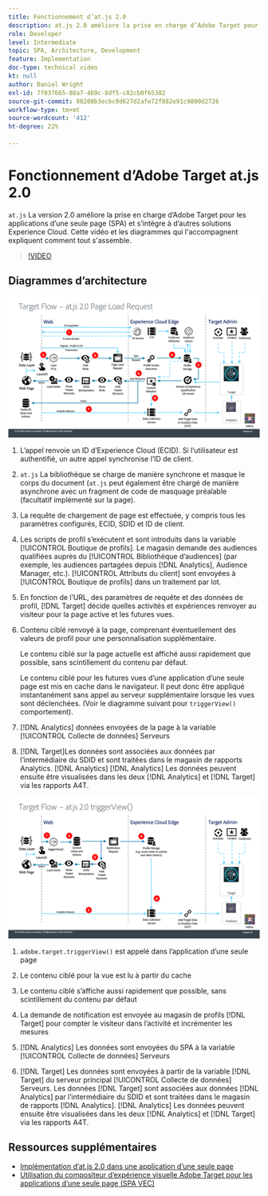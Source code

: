 ```yaml
---
title: Fonctionnement d’at.js 2.0
description: at.js 2.0 améliore la prise en charge d’Adobe Target pour les applications d’une seule page (SPA) et s’intègre à d’autres solutions Experience Cloud. Cette vidéo et les diagrammes qui l'accompagnent expliquent comment tout s'assemble.
role: Developer
level: Intermediate
topic: SPA, Architecture, Development
feature: Implementation
doc-type: technical video
kt: null
author: Daniel Wright
exl-id: 7f037665-88a7-469c-8df5-c82cb0f65382
source-git-commit: 80208b3ecbc0d627d2afe72f882e91c9800d2726
workflow-type: tm+mt
source-wordcount: '412'
ht-degree: 22%

---
```


# Fonctionnement d’Adobe Target at.js 2.0

`at.js` La version 2.0 améliore la prise en charge d’Adobe Target pour les applications d’une seule page (SPA) et s’intègre à d’autres solutions Experience Cloud. Cette vidéo et les diagrammes qui l&#39;accompagnent expliquent comment tout s&#39;assemble.

>[!VIDEO](https://video.tv.adobe.com/v/26250?quality=12)

## Diagrammes d’architecture

![Comportement d’at.js 2.0 au chargement de la page](assets/pageload.png)

1. L’appel renvoie un ID d’Experience Cloud (ECID). Si l’utilisateur est authentifié, un autre appel synchronise l’ID de client.

1. `at.js` La bibliothèque se charge de manière synchrone et masque le corps du document (`at.js` peut également être chargé de manière asynchrone avec un fragment de code de masquage préalable (facultatif implémenté sur la page).

1. La requête de chargement de page est effectuée, y compris tous les paramètres configurés, ECID, SDID et ID de client.

1. Les scripts de profil s’exécutent et sont introduits dans la variable [!UICONTROL Boutique de profils]. Le magasin demande des audiences qualifiées auprès du [!UICONTROL Bibliothèque d’audiences] (par exemple, les audiences partagées depuis [!DNL Analytics], Audience Manager, etc.). [!UICONTROL Attributs du client] sont envoyées à [!UICONTROL Boutique de profils] dans un traitement par lot.
1. En fonction de l’URL, des paramètres de requête et des données de profil, [!DNL Target] décide quelles activités et expériences renvoyer au visiteur pour la page active et les futures vues.

1. Contenu ciblé renvoyé à la page, comprenant éventuellement des valeurs de profil pour une personnalisation supplémentaire.

   Le contenu ciblé sur la page actuelle est affiché aussi rapidement que possible, sans scintillement du contenu par défaut.

   Le contenu ciblé pour les futures vues d’une application d’une seule page est mis en cache dans le navigateur. Il peut donc être appliqué instantanément sans appel au serveur supplémentaire lorsque les vues sont déclenchées. (Voir le diagramme suivant pour `triggerView()` comportement).

1. [!DNL Analytics] données envoyées de la page à la variable [!UICONTROL Collecte de données] Serveurs
1. [!DNL Target]Les données sont associées aux données par l’intermédiaire du SDID et sont traitées dans le magasin de rapports Analytics. [!DNL Analytics] [!DNL Analytics] Les données peuvent ensuite être visualisées dans les deux [!DNL Analytics] et [!DNL Target] via les rapports A4T.

![Comportement d’at.js 2.0 lorsque la fonction triggerView() est utilisée](assets/triggerview.png)

1. `adobe.target.triggerView()` est appelé dans l’application d’une seule page
1. Le contenu ciblé pour la vue est lu à partir du cache

1. Le contenu ciblé s’affiche aussi rapidement que possible, sans scintillement du contenu par défaut

1. La demande de notification est envoyée au magasin de profils [!DNL Target] pour compter le visiteur dans l’activité et incrémenter les mesures
1. [!DNL Analytics] Les données sont envoyées du SPA à la variable [!UICONTROL Collecte de données] Serveurs

1. [!DNL Target] Les données sont envoyées à partir de la variable [!DNL Target] du serveur principal [!UICONTROL Collecte de données] Serveurs. Les données [!DNL Target] sont associées aux données [!DNL Analytics] par l’intermédiaire du SDID et sont traitées dans le magasin de rapports [!DNL Analytics]. [!DNL Analytics] Les données peuvent ensuite être visualisées dans les deux [!DNL Analytics] et [!DNL Target] via les rapports A4T.

## Ressources supplémentaires

* [Implémentation d’at.js 2.0 dans une application d’une seule page](implement-atjs-20-in-a-single-page-application.md)
* [Utilisation du compositeur d’expérience visuelle Adobe Target pour les applications d’une seule page (SPA VEC)](../experiences/use-the-visual-experience-composer-for-single-page-applications.md)
